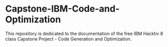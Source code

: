 # Capstone-IBM-Code-and-Optimization
This repository is dedicated to the documentation of the free IBM Hacktiv 8 class Capstone Project - Code Generation and Optimization.
